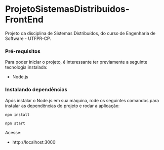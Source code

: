 # ProjetoSistemasDistribuidos-FrontEnd

Projeto da disciplina de Sistemas Distribuídos, do curso de Engenharia de Software - UTFPR-CP.


### Pré-requisitos

Para poder iniciar o projeto, é interessante ter previamente a seguinte tecnologia instalada:
- Node.js


### Instalando dependências

Após instalar o Node.js em sua máquina, rode os seguintes comandos para instalar as dependências do projeto e rodar a aplicação:


    npm install
    
    npm start


Acesse:
- http://localhost:3000


